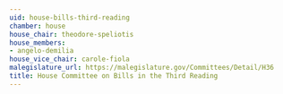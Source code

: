 ```yaml
---
uid: house-bills-third-reading
chamber: house
house_chair: theodore-speliotis
house_members:
- angelo-demilia
house_vice_chair: carole-fiola
malegislature_url: https://malegislature.gov/Committees/Detail/H36
title: House Committee on Bills in the Third Reading
---
```

